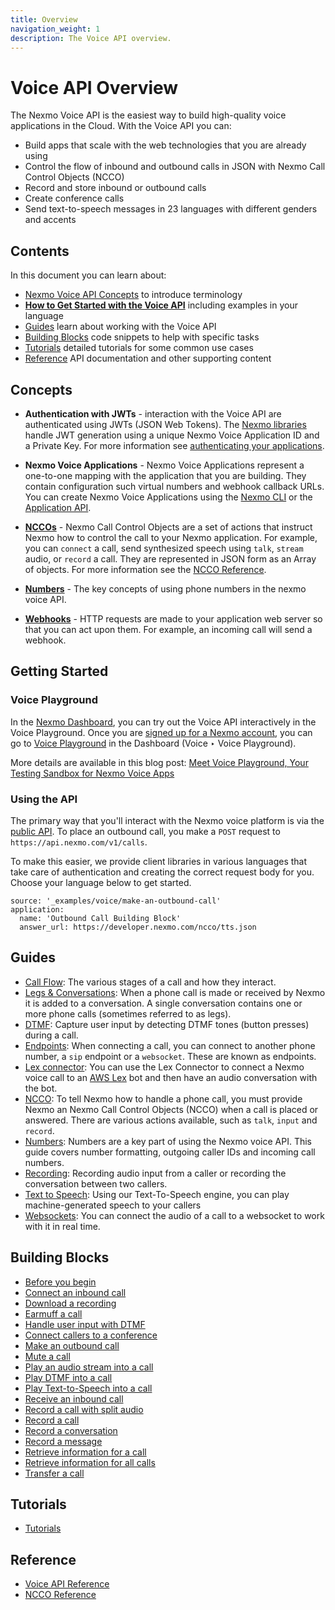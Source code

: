 ```yaml
---
title: Overview
navigation_weight: 1
description: The Voice API overview.
---
```


# Voice API Overview

The Nexmo Voice API is the easiest way to build high-quality voice applications in the Cloud. With the Voice API you can:

* Build apps that scale with the web technologies that you are already using
* Control the flow of inbound and outbound calls in JSON with Nexmo Call Control Objects (NCCO)
* Record and store inbound or outbound calls
* Create conference calls
* Send text-to-speech messages in 23 languages with different genders and accents

## Contents

In this document you can learn about:

* [Nexmo Voice API Concepts](#concepts) to introduce terminology
* [**How to Get Started with the Voice API**](#getting-started) including examples in your language
* [Guides](#guides) learn about working with the Voice API
* [Building Blocks](#building-blocks) code snippets to help with specific tasks
* [Tutorials](#tutorials) detailed tutorials for some common use cases
* [Reference](#reference) API documentation and other supporting content

## Concepts

* **Authentication with JWTs** - interaction with the Voice API are authenticated using JWTs (JSON Web Tokens). The [Nexmo libraries](/tools) handle JWT generation using a unique Nexmo Voice Application ID and a Private Key. For more information see [authenticating your applications](/concepts/guides/authentication).

* **Nexmo Voice Applications** - Nexmo Voice Applications represent a one-to-one mapping with the application that you are building. They contain configuration such virtual numbers and webhook callback URLs. You can create Nexmo Voice Applications using the [Nexmo CLI](/tools) or the [Application API](/concepts/guides/applications).

* **[NCCOs](/voice/voice-api/ncco-reference)** - Nexmo Call Control Objects are a set of actions that instruct Nexmo how to control the call to your Nexmo application. For example, you can `connect` a call, send synthesized speech using `talk`, `stream` audio, or `record` a call. They are represented in JSON form as an Array of objects. For more information see the [NCCO Reference](/voice/voice-api/ncco-reference).

* **[Numbers](/voice/voice-api/guides/numbers)** - The key concepts of using phone numbers in the nexmo voice API.

* **[Webhooks](/concepts/guides/webhooks)** - HTTP requests are made to your application web server so that you can act upon them. For example, an incoming call will send a webhook.

## Getting Started

### Voice Playground

In the [Nexmo Dashboard](https://dashboard.nexmo.com), you can try out the Voice API interactively in the Voice Playground. Once you are [signed up for a Nexmo account](https://dashboard.nexmo.com/signup), you can go to [Voice Playground](https://dashboard.nexmo.com/voice/playground) in the Dashboard (Voice ‣ Voice Playground).

More details are available in this blog post: [Meet Voice Playground, Your Testing Sandbox for Nexmo Voice Apps](https://www.nexmo.com/blog/2017/12/12/voice-playground-testing-sandbox-nexmo-voice-apps/)

### Using the API

The primary way that you'll interact with the Nexmo voice platform is via the [public API](/voice/voice-api/api-reference). To place an outbound call, you make a `POST` request to `https://api.nexmo.com/v1/calls`.

To make this easier, we provide client libraries in various languages that take care of authentication and creating the correct request body for you. Choose your language below to get started.

```building_blocks
source: '_examples/voice/make-an-outbound-call'
application:
  name: 'Outbound Call Building Block'
  answer_url: https://developer.nexmo.com/ncco/tts.json
```

## Guides

* [Call Flow](/voice/voice-api/guides/call-flow): The various stages of a call and how they interact.
* [Legs & Conversations](/voice/voice-api/guides/legs-conversations): When a phone call is made or received by Nexmo it is added to a conversation. A single conversation contains one or more phone calls (sometimes referred to as legs).
* [DTMF](/voice/voice-api/guides/dtmf): Capture user input by detecting DTMF tones (button presses) during a call.
* [Endpoints](/voice/voice-api/guides/endpoints): When connecting a call, you can connect to another phone number, a `sip` endpoint or a `websocket`. These are known as endpoints.
* [Lex connector](/voice/voice-api/guides/lex-connector): You can use the Lex Connector to connect a Nexmo voice call to an [AWS Lex](https://aws.amazon.com/lex/) bot and then have an audio conversation with the bot.
* [NCCO](/voice/voice-api/guides/ncco): To tell Nexmo how to handle a phone call, you must provide Nexmo an Nexmo Call Control Objects (NCCO) when a call is placed or answered. There are various actions available, such as `talk`, `input` and `record`.
* [Numbers](/voice/voice-api/guides/numbers): Numbers are a key part of using the Nexmo voice API. This guide covers number formatting, outgoing caller IDs and incoming call numbers.
* [Recording](/voice/voice-api/guides/recording): Recording audio input from a caller or recording the conversation between two callers.
* [Text to Speech](/voice/voice-api/guides/text-to-speech): Using our Text-To-Speech engine, you can play machine-generated speech to your callers
* [Websockets](/voice/voice-api/guides/websockets): You can connect the audio of a call to a websocket to work with it in real time.

## Building Blocks

* [Before you begin](/voice/voice-api/building-blocks/before-you-begin)
* [Connect an inbound call](/voice/voice-api/building-blocks/connect-an-inbound-call)
* [Download a recording](/voice/voice-api/building-blocks/download-a-recording)
* [Earmuff a call](/voice/voice-api/building-blocks/earmuff-a-call)
* [Handle user input with DTMF](/voice/voice-api/building-blocks/handle-user-input-with-dtmf)
* [Connect callers to a conference](/voice/voice-api/building-blocks/connect-callers-into-a-conference)
* [Make an outbound call](/voice/voice-api/building-blocks/make-an-outbound-call)
* [Mute a call](/voice/voice-api/building-blocks/mute-a-call)
* [Play an audio stream into a call](/voice/voice-api/building-blocks/play-an-audio-stream-into-a-call)
* [Play DTMF into a call](/voice/voice-api/building-blocks/play-dtmf-into-a-call)
* [Play Text-to-Speech into a call](/voice/voice-api/building-blocks/play-text-to-speech-into-a-call)
* [Receive an inbound call](/voice/voice-api/building-blocks/receive-an-inbound-call)
* [Record a call with split audio](/voice/voice-api/building-blocks/record-a-call-with-split-audio)
* [Record a call](/voice/voice-api/building-blocks/record-a-call)
* [Record a conversation](/voice/voice-api/building-blocks/record-a-conversation)
* [Record a message](/voice/voice-api/building-blocks/record-a-message)
* [Retrieve information for a call](/voice/voice-api/building-blocks/retrieve-info-for-a-call)
* [Retrieve information for all calls](/voice/voice-api/building-blocks/retrieve-info-for-all-calls)
* [Transfer a call](/voice/voice-api/building-blocks/transfer-a-call)

## Tutorials

* [Tutorials](/voice/voice-api/tutorials)

## Reference

* [Voice API Reference](/api/voice)
* [NCCO Reference](/voice/voice-api/ncco-reference)
